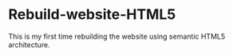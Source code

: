 Rebuild-website-HTML5
=====================

This is my first time rebuilding the website using semantic HTML5 architecture.
